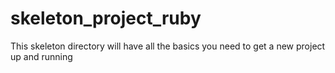 # skeleton_project_ruby
This skeleton directory will have all the basics you need to get a new project up and running

